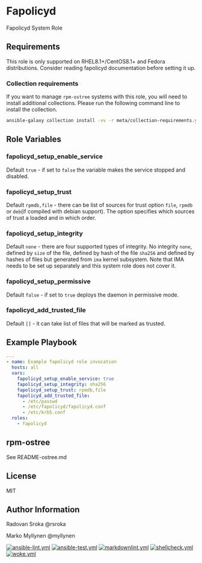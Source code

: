 # Fapolicyd

Fapolicyd System Role

## Requirements

This role is only supported on RHEL8.1+/CentOS8.1+ and Fedora distributions. Consider reading fapolicyd documentation before setting it up.

### Collection requirements

If you want to manage `rpm-ostree` systems with this role, you will need to
install additional collections.  Please run the following command line to
install the collection.

```bash
ansible-galaxy collection install -vv -r meta/collection-requirements.yml
```

## Role Variables

### fapolicyd_setup_enable_service

Default `true` - if set to `false` the variable makes the service stopped
and disabled.

### fapolicyd_setup_trust

Default `rpmdb,file` - there can be list of sources for trust option `file`, `rpmdb` or `deb`(if compiled with debian support).
The option specifies which sources of trust a loaded and in which order.

### fapolicyd_setup_integrity

Default `none` - there are four supported types of integrity. No integrity `none`, defined by `size` of the file, defined by hash of the file `sha256` and defined by hashes of files but generated from `ima` kernel subsystem. Note that IMA needs to be set up separately and this system role does not cover it.

### fapolicyd_setup_permissive

Default `false` - if set to `true` deploys the daemon in permissive mode.

### fapolicyd_add_trusted_file

Default `[]` - it can take list of files that will be marked as trusted.

## Example Playbook

```yaml
---
- name: Example fapolicyd role invocation
  hosts: all
  vars:
    fapolicyd_setup_enable_service: true
    fapolicyd_setup_integrity: sha256
    fapolicyd_setup_trust: rpmdb,file
    fapolicyd_add_trusted_file:
      - /etc/passwd
      - /etc/fapolicyd/fapolicyd.conf
      - /etc/krb5.conf
  roles:
    - fapolicyd
```

## rpm-ostree

See README-ostree.md

## License

MIT

## Author Information

Radovan Sroka @rsroka

Marko Myllynen @myllynen

[![ansible-lint.yml](https://github.com/fedora.linux_system_roles.fapolicyd/actions/workflows/ansible-lint.yml/badge.svg)](https://github.com/fedora.linux_system_roles.fapolicyd/actions/workflows/ansible-lint.yml) [![ansible-test.yml](https://github.com/fedora.linux_system_roles.fapolicyd/actions/workflows/ansible-test.yml/badge.svg)](https://github.com/fedora.linux_system_roles.fapolicyd/actions/workflows/ansible-test.yml) [![markdownlint.yml](https://github.com/fedora.linux_system_roles.fapolicyd/actions/workflows/markdownlint.yml/badge.svg)](https://github.com/fedora.linux_system_roles.fapolicyd/actions/workflows/markdownlint.yml) [![shellcheck.yml](https://github.com/fedora.linux_system_roles.fapolicyd/actions/workflows/shellcheck.yml/badge.svg)](https://github.com/fedora.linux_system_roles.fapolicyd/actions/workflows/shellcheck.yml) [![woke.yml](https://github.com/fedora.linux_system_roles.fapolicyd/actions/workflows/woke.yml/badge.svg)](https://github.com/fedora.linux_system_roles.fapolicyd/actions/workflows/woke.yml)
